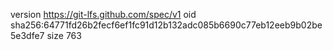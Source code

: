 version https://git-lfs.github.com/spec/v1
oid sha256:64771fd26b2fecf6ef1fc91d12b132adc085b6690c77eb12eeb9b02be5e3dfe7
size 763
